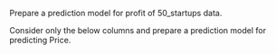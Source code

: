 
Prepare a prediction model for profit of 50_startups data.


Consider only the below columns and prepare a prediction model for predicting Price.
